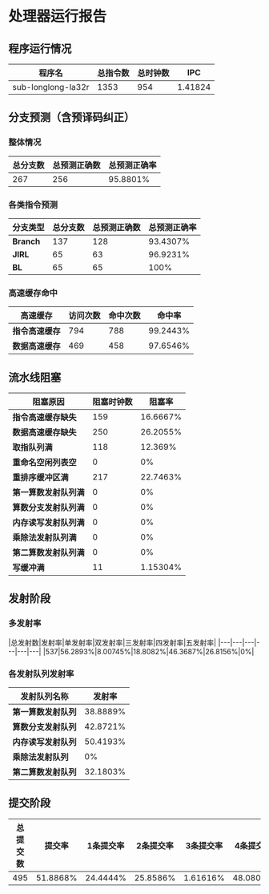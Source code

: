 # 处理器运行报告
## 程序运行情况
|程序名|总指令数|总时钟数|IPC|
|---|---|---|---|
|sub-longlong-la32r|1353|954|1.41824|

## 分支预测（含预译码纠正）
### 整体情况
|总分支数|总预测正确数|总预测正确率|
|---|---|---|
|267|256|95.8801%|

### 各类指令预测
|分支类型|总分支数|总预测正确数|总预测正确率|
|---|---|---|---|
|**Branch**| 137 | 128 | 93.4307%|
|**JIRL**| 65 | 63 | 96.9231%|
|**BL**| 65 | 65 | 100%|

### 高速缓存命中
|高速缓存|访问次数|命中次数|命中率|
|---|---|---|---|
|**指令高速缓存**| 794 | 788 | 99.2443%|
|**数据高速缓存**| 469 | 458 | 97.6546%|
## 流水线阻塞
|阻塞原因|阻塞时钟数|阻塞率|
|---|---|---|
|**指令高速缓存缺失**| 159 | 16.6667%|
|**数据高速缓存缺失**| 250 | 26.2055%|
|**取指队列满**| 118 | 12.369%|
|**重命名空闲列表空**|0 | 0%|
|**重排序缓冲区满**|217 | 22.7463%|
|**第一算数发射队列满**|0 | 0%|
|**算数分支发射队列满**|0 | 0%|
|**内存读写发射队列满**|0 | 0%|
|**乘除法发射队列满**|0 | 0%|
|**第二算数发射队列满**|0 | 0%|
|**写缓冲满**|11 | 1.15304%|

## 发射阶段
### 多发射率
|总发射数|发射率|单发射率|双发射率|三发射率|四发射率|五发射率|
|---|---|---|---|---|---|
|537|56.2893%|8.00745%|18.8082%|46.3687%|26.8156%|0%|

### 各发射队列发射率
|发射队列名称|发射率|
|---|---|
|**第一算数发射队列**|38.8889%|
|**算数分支发射队列**|42.8721%|
|**内存读写发射队列**|50.4193%|
|**乘除法发射队列**|0%|
|**第二算数发射队列**|32.1803%|

## 提交阶段
|总提交数|提交率|1条提交率|2条提交率|3条提交率|4条提交率|
|---|---|---|---|---|---|
|495|51.8868%|24.4444%|25.8586%|1.61616%|48.0808%|
